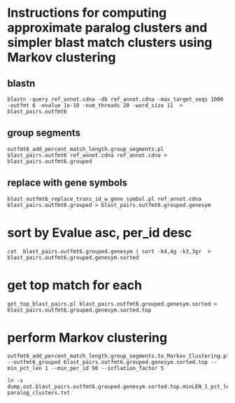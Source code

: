 # Instructions for computing approximate paralog clusters and simpler blast match clusters using Markov clustering

## blastn

    blastn -query ref_annot.cdna -db ref_annot.cdna -max_target_seqs 1000 -outfmt 6 -evalue 1e-10 -num_threads 20 -word_size 11  >  blast_pairs.outfmt6


## group segments

    outfmt6_add_percent_match_length.group_segments.pl  blast_pairs.outfmt6 ref_annot.cdna ref_annot.cdna > blast_pairs.outfmt6.grouped

## replace with gene symbols

    blast_outfmt6_replace_trans_id_w_gene_symbol.pl ref_annot.cdna blast_pairs.outfmt6.grouped > blast_pairs.outfmt6.grouped.genesym


# sort by Evalue asc, per_id desc
    
    cat  blast_pairs.outfmt6.grouped.genesym | sort -k4,4g -k3,3gr  > blast_pairs.outfmt6.grouped.genesym.sorted


# get top match for each

    get_top_blast_pairs.pl blast_pairs.outfmt6.grouped.genesym.sorted > blast_pairs.outfmt6.grouped.genesym.sorted.top

# perform Markov clustering

    outfmt6_add_percent_match_length.group_segments.to_Markov_Clustering.pl --outfmt6_grouped blast_pairs.outfmt6.grouped.genesym.sorted.top --min_pct_len 1 --min_per_id 90 --inflation_factor 5

    ln -s dump.out.blast_pairs.outfmt6.grouped.genesym.sorted.top.minLEN_1_pct_len.minPID_90.abc.mci.I50 paralog_clusters.txt


